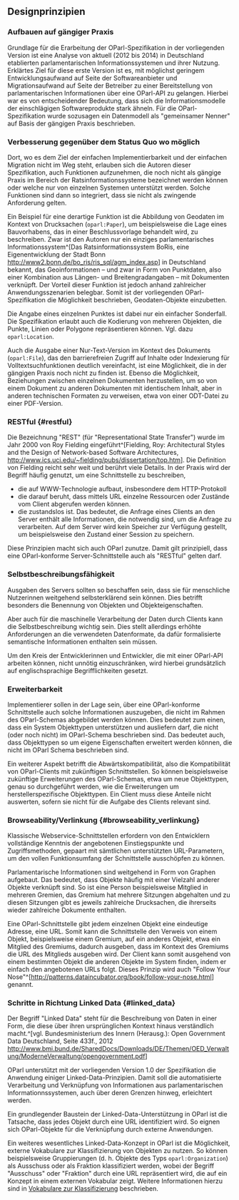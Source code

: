 Designprinzipien
----------------

### Aufbauen auf gängiger Praxis

Grundlage für die Erarbeitung der OParl-Spezifikation in der vorliegenden Version
ist eine Analyse von aktuell (2012 bis 2014) in Deutschland etablierten
parlamentarischen Informationssystemen und ihrer Nutzung. Erklärtes Ziel für diese erste
Version ist es, mit möglichst geringem Entwicklungsaufwand auf Seite der Softwareanbieter und 
Migrationsaufwand auf Seite der Betreiber zu einer Bereitstellung von parlamentarischen 
Informationen über eine OParl-API zu gelangen. Hierbei war es von entscheidender 
Bedeutung, dass sich die Informationsmodelle der einschlägigen Softwareprodukte stark
ähneln. Für die OParl-Spezifikation wurde sozusagen ein Datenmodell als "gemeinsamer Nenner"
auf Basis der gängigen Praxis beschrieben.

### Verbesserung gegenüber dem Status Quo wo möglich

Dort, wo es dem Ziel der einfachen Implementierbarkeit und der einfachen Migration
nicht im Weg steht, erlauben sich die Autoren dieser Spezifikation, auch Funktionen
aufzunehmen, die noch nicht als gängige Praxis im Bereich der Ratsinformationssysteme
bezeichnet werden können oder welche nur von einzelnen Systemen unterstützt werden.
Solche Funktionen sind dann so integriert, dass sie nicht als zwingende Anforderung
gelten.

Ein Beispiel für eine derartige Funktion ist die Abbildung von Geodaten im Kontext von
Drucksachen (`oparl:Paper`), um beispielsweise die Lage eines Bauvorhabens, das in
einer Beschlussvorlage behandelt wird, zu beschreiben. Zwar ist den Autoren nur ein
einziges parlamentarisches Informationssystem^[Das Ratsinformationssystem BoRis, eine
Eigenentwicklung der Stadt Bonn <http://www2.bonn.de/bo_ris/ris_sql/agm_index.asp>]
in Deutschland bekannt, das 
Geoinformationen – und zwar in Form von Punktdaten, also einer Kombination aus 
Längen- und Breitengradangaben – mit Dokumenten verknüpft. Der Vorteil dieser
Funktion ist jedoch anhand zahlreicher Anwendungsszenarien belegbar. Somit ist der
vorliegenden OParl-Spezifikation die Möglichkeit beschrieben, Geodaten-Objekte
einzubetten.

Die Angabe eines einzelnen Punktes ist dabei nur ein einfacher Sonderfall. Die
Spezifikation erlaubt auch die Kodierung von mehreren Objekten, die Punkte, Linien
oder Polygone repräsentieren können. Vgl. dazu `oparl:Location`.

Auch die Ausgabe einer Nur-Text-Version im Kontext des Dokuments (`oparl:File`),
das den barrierefreien Zugriff auf Inhalte oder Indexierung für Volltextsuchfunktionen
deutlich vereinfacht, ist eine Möglichkeit, die in der gängigen Praxis noch nicht zu
finden ist. Ebenso die Möglichkeit, Beziehungen zwischen einzelnen Dokumenten
herzustellen, um so von einem Dokument zu anderen Dokumenten mit identischem Inhalt,
aber in anderen technischen Formaten zu verweisen, etwa von einer ODT-Datei zu einer
PDF-Version.

### RESTful  {#restful}

Die Bezeichnung "REST" (für "Representational State Transfer") wurde im Jahr 2000 von
Roy Fielding eingeführt^[Fielding, Roy: Architectural Styles and
the Design of Network-based Software Architectures,
<http://www.ics.uci.edu/~fielding/pubs/dissertation/top.htm>]. Die Definition
von Fielding reicht sehr weit und berührt viele Details. In der Praxis wird der Begriff
häufig genutzt, um eine Schnittstelle zu beschreiben,

* die auf WWW-Technologie aufbaut, insbesondere dem HTTP-Protokoll
* die darauf beruht, dass mittels URL einzelne Ressourcen oder Zustände vom
  Client abgerufen werden können.
* die zustandslos ist. Das bedeutet, die Anfrage eines Clients an den Server enthält
  alle Informationen, die notwendig sind, um die Anfrage zu verarbeiten. Auf dem Server
  wird kein Speicher zur Verfügung gestellt, um beispielsweise den Zustand einer Session
  zu speichern.

Diese Prinzipien macht sich auch OParl zunutze. Damit gilt prinzipiell, dass eine 
OParl-konforme Server-Schnittstelle auch als "RESTful" gelten darf.

### Selbstbeschreibungsfähigkeit

Ausgaben des Servers sollten so beschaffen sein, dass sie für menschliche Nutzerinnen
weitgehend selbsterklärend sein können. Dies betrifft besonders die Benennung von
Objekten und Objekteigenschaften.

Aber auch für die maschinelle Verarbeitung der Daten durch Clients kann die
Selbstbeschreibung wichtig sein. Dies stellt allerdings erhöhte Anforderungen
an die verwendeten Datenformate, da dafür formalisierte semantische
Informationen enthalten sein müssen.

Um den Kreis der Entwicklerinnen und Entwickler, die mit einer OParl-API arbeiten
können, nicht unnötig einzuschränken, wird hierbei grundsätzlich auf englischsprachige
Begrifflichkeiten gesetzt.

### Erweiterbarkeit

Implementierer sollen in der Lage sein, über eine OParl-konforme Schnittstelle auch
solche Informationen auszugeben, die nicht im Rahmen des OParl-Schemas abgebildet werden
können. Dies bedeutet zum einen, dass ein System Objekttypen unterstützen und ausliefern
darf, die nicht (oder noch nicht) im OParl-Schema beschrieben sind. Das bedeutet auch,
dass Objekttypen so um eigene Eigenschaften erweitert werden können, die nicht im OParl 
Schema beschrieben sind.

Ein weiterer Aspekt betrifft die Abwärtskompatibilität, also die Kompatibilität von
OParl-Clients mit zukünftigen Schnittstellen. So können beispielsweise zukünftige Erweiterungen
des OParl-Schemas, etwa um neue Objekttypen, genau so durchgeführt werden, wie die Erweiterungen
um herstellerspezifische Objekttypen. Ein Client muss diese Anteile nicht auswerten, sofern
sie nicht für die Aufgabe des Clients relevant sind.


### Browseability/Verlinkung {#browseability_verlinkung}

Klassische Webservice-Schnittstellen erfordern von den Entwicklern vollständige Kenntnis
der angebotenen Einstiegspunkte und Zugriffsmethoden, gepaart mit sämtlichen unterstützten
URL-Parametern, um den vollen Funktionsumfang der Schnittstelle ausschöpfen zu können.

Parlamentarische Informationen sind weitgehend in Form von Graphen aufgebaut. Das bedeutet, dass
Objekte häufig mit einer Vielzahl anderer Objekte verknüpft sind. So ist eine Person
beispielsweise Mitglied in mehreren Gremien, das Gremium hat mehrere Sitzungen abgehalten
und zu diesen Sitzungen gibt es jeweils zahlreiche Drucksachen, die ihrerseits wieder
zahlreiche Dokumente enthalten.

Eine OParl-Schnittstelle gibt jedem einzelnen Objekt eine eindeutige Adresse, eine URL.
Somit kann die Schnittstelle den Verweis von einem Objekt, beispielsweise einem Gremium,
auf ein anderes Objekt, etwa ein Mitglied des Gremiums, dadurch ausgeben, dass im Kontext
des Gremiums die URL des Mitglieds ausgeben wird. Der Client kann somit ausgehend von einem
bestimmten Objekt die anderen Objekte im System finden, indem er einfach den angebotenen
URLs folgt. Dieses Prinzip wird auch "Follow Your Nose"^[<http://patterns.dataincubator.org/book/follow-your-nose.html>] genannt.

### Schritte in Richtung Linked Data {#linked_data}

Der Begriff "Linked Data" steht für die Beschreibung von Daten in einer Form, die diese 
über ihren ursprünglichen Kontext hinaus verständlich macht.^[vgl. Bundesministerium 
des Innern (Herausg.): Open Government Data Deutschland, Seite 433f., 2012 
<http://www.bmi.bund.de/SharedDocs/Downloads/DE/Themen/OED_Verwaltung/ModerneVerwaltung/opengovernment.pdf>]

OParl unterstützt mit der vorliegenden Version 1.0 der Spezifikation die Anwendung
einiger Linked-Data-Prinzipien. Damit soll die automatisierte Verarbeitung
und Verknüpfung von Informationen aus parlamentarischen Informationnssystemen, auch über
deren Grenzen hinweg, erleichtert werden.

Ein grundlegender Baustein der Linked-Data-Unterstützung in OParl ist die Tatsache, dass
jedes Objekt durch eine URL identifiziert wird. So eignen sich OParl-Objekte für die
Verknüpfung durch externe Anwendungen.

Ein weiteres wesentliches Linked-Data-Konzept in OParl ist die Möglichkeit, externe Vokabulare
zur Klassifizierung von Objekten zu nutzen. So können beispielsweise Gruppierungen (d. h.
Objekte des Typs `oparl:Organization`) als Ausschuss oder als Fraktion klassifiziert werden,
wobei der Begriff "Ausschuss" oder "Fraktion" durch eine URL repräsentiert wird, die auf
ein Konzept in einem externen Vokabular zeigt. Weitere Informationen hierzu sind in
[Vokabulare zur Klassifizierung](#vokabulare_klassifizierung) beschrieben.
